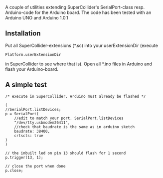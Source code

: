 A couple of utilities extending SuperCollider's SerialPort-class resp. Arduino-code for the Arduino board. The code has been tested with an Arduino UNO and Arduino 1.0.1

Installation
-----------
Put all SuperCollider-extensions (*.sc) into your userExtensionDir (execute 

	Platform.userExtensionDir 

in SuperCollider to see where that is). Open all *.ino files in Arduino and flash your Arduino-board.

A simple test
------------
	/* execute in SuperCollider. Arduino must already be flashed */
	
	(
	//SerialPort.listDevices;
	p = SerialPort(
		//edit to match your port. SerialPort.listDevices
		"/dev/tty.usbmodem26411",
		//check that baudrate is the same as in arduino sketch
		baudrate: 38400,
		crtscts: true
	)
	)
	
	// the inbuilt led on pin 13 should flash for 1 second
	p.trigger(13, 1);
	
	// close the port when done
	p.close;
